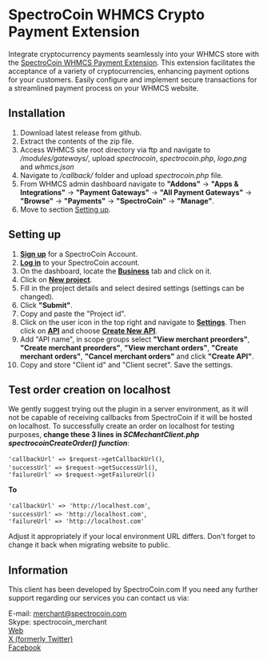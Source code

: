 # SpectroCoin WHMCS Crypto Payment Extension

Integrate cryptocurrency payments seamlessly into your WHMCS store with the [SpectroCoin WHMCS Payment Extension](https://spectrocoin.com/en/plugins/accept-bitcoin-whmcs.html). This extension facilitates the acceptance of a variety of cryptocurrencies, enhancing payment options for your customers. Easily configure and implement secure transactions for a streamlined payment process on your WHMCS website.

## Installation

1. Download latest release from github.
2. Extract the contents of the zip file.
3. Access WHMCS site root directory via ftp and navigate to <i>/modules/gateways/</i>, upload <i>spectrocoin</i>, <i>spectrocoin.php</i>, <i>logo.png</i> and <i>whmcs.json</i>
4. Navigate to <i>/callback/</i> folder and upload <i>spectrocoin.php</i> file.
5. From WHMCS admin dashboard navigate to <b>"Addons"</b> -> <b>"Apps & Integrations"</b> -> <b>"Payment Gateways"</b> -> <b>"All Payment Gateways"</b> -> <b>"Browse"</b> -> <b>"Payments"</b> -> <b>"SpectroCoin"</b> -> <b>"Manage"</b>.
6. Move to section [Setting up](#setting-up).

## Setting up

1. **[Sign up](https://auth.spectrocoin.com/signup)** for a SpectroCoin Account.
2. **[Log in](https://auth.spectrocoin.com/login)** to your SpectroCoin account.
3. On the dashboard, locate the **[Business](https://spectrocoin.com/en/merchants/projects)** tab and click on it.
4. Click on **[New project](https://spectrocoin.com/en/merchants/projects/new)**.
5. Fill in the project details and select desired settings (settings can be changed).
6. Click **"Submit"**.
7. Copy and paste the "Project id".
8. Click on the user icon in the top right and navigate to **[Settings](https://test.spectrocoin.com/en/settings/)**. Then click on **[API](https://test.spectrocoin.com/en/settings/api)** and choose **[Create New API](https://test.spectrocoin.com/en/settings/api/create)**.
9. Add "API name", in scope groups select **"View merchant preorders"**, **"Create merchant preorders"**, **"View merchant orders"**, **"Create merchant orders"**, **"Cancel merchant orders"** and click **"Create API"**.
10. Copy and store "Client id" and "Client secret". Save the settings.

## Test order creation on localhost

We gently suggest trying out the plugin in a server environment, as it will not be capable of receiving callbacks from SpectroCoin if it will be hosted on localhost. To successfully create an order on localhost for testing purposes, <b>change these 3 lines in <em>SCMechantClient.php spectrocoinCreateOrder() function</em></b>:

`'callbackUrl' => $request->getCallbackUrl()`, <br>
`'successUrl' => $request->getSuccessUrl()`, <br>
`'failureUrl' => $request->getFailureUrl()`

<b>To</b>

`'callbackUrl' => 'http://localhost.com'`, <br>
`'successUrl' => 'http://localhost.com'`, <br>
`'failureUrl' => 'http://localhost.com'`

Adjust it appropriately if your local environment URL differs.
Don't forget to change it back when migrating website to public.

## Information

This client has been developed by SpectroCoin.com If you need any further support regarding our services you can contact us via:

E-mail: merchant@spectrocoin.com </br>
Skype: spectrocoin_merchant </br>
[Web](https://spectrocoin.com) </br>
[X (formerly Twitter)](https://twitter.com/spectrocoin) </br>
[Facebook](https://www.facebook.com/spectrocoin/)
